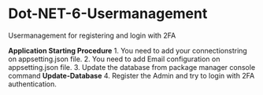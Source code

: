 # Dot-NET-6-Usermanagement
Usermanagement for registering and login with 2FA

**Application Starting Procedure**
    1. You need to add your connectionstring on appsetting.json file.
    2. You need to add Email configuration on appsetting.json file.
    3. Update the database from package manager console command **Update-Database**
    4. Register the Admin and try to login with 2FA authentication.

